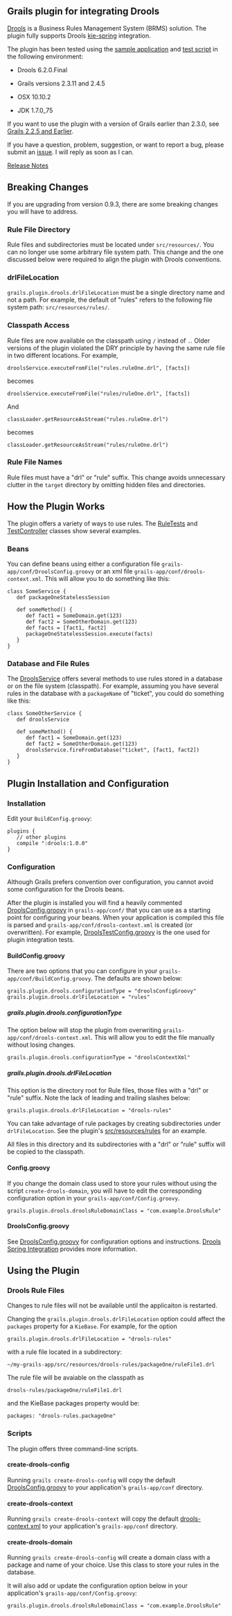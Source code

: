 ## Grails plugin for integrating Drools

[Drools](https://www.drools.org) is a Business Rules Management System (BRMS) solution. The plugin fully supports Drools [kie-spring](https://docs.jboss.org/drools/release/6.2.0.Final/drools-docs/html/ch11.html) integration.

The plugin has been tested  using the [sample application](https://github.com/kensiprell/grails-drools-sample) and [test script](https://github.com/kensiprell/grails-plugin-test-script/blob/master/drools.sh) in the following environment:

* Drools 6.2.0.Final

* Grails versions 2.3.11 and 2.4.5

* OSX 10.10.2

* JDK 1.7.0_75

If you want to use the plugin with a version of Grails earlier than 2.3.0, see [Grails 2.2.5 and Earlier](https://github.com/kensiprell/grails-drools/wiki/Grails-2.2.5-and-Earlier).

If you have a question, problem, suggestion, or want to report a bug, please submit an [issue](https://github.com/kensiprell/grails-drools/issues). I will reply as soon as I can.

[Release Notes](https://github.com/kensiprell/grails-drools/wiki/Release-Notes)

## Breaking Changes
If you are upgrading from version 0.9.3, there are some breaking changes you will have to address. 
### Rule File Directory
Rule files and subdirectories must be located under `src/resources/`. You can no longer use some arbitrary file system path. This change and the one discussed below were required to align the plugin with Drools conventions.

### drlFileLocation 
`grails.plugin.drools.drlFileLocation` must be a single directory name and not a path. For example, the default of "rules" refers to the following file system path: `src/resources/rules/`.

### Classpath Access
Rule files are now available on the classpath using `/` instead of `.`. Older versions of the plugin violated the DRY principle by having the same rule file in two different locations. For example,

    droolsService.executeFromFile("rules.ruleOne.drl", [facts])

becomes

    droolsService.executeFromFile("rules/ruleOne.drl", [facts])

And

    classLoader.getResourceAsStream("rules.ruleOne.drl")

becomes

    classLoader.getResourceAsStream("rules/ruleOne.drl")


### Rule File Names
Rule files must have a "drl" or "rule" suffix. This change avoids unnecessary clutter in the `target` directory by omitting hidden files and directories.

## How the Plugin Works
The plugin offers a variety of ways to use rules. The [RuleTests](https://github.com/kensiprell/grails-drools/blob/master/test/integration/grails/plugin/drools/RulesTests.groovy) and [TestController](https://github.com/kensiprell/grails-drools-sample/blob/master/grails-app/controllers/grails/plugin/drools_sample/TestController.groovy) classes show several examples.

### Beans
You can define beans using either a configuration file `grails-app/conf/DroolsConfig.groovy` or an xml file `grails-app/conf/drools-context.xml`. This will allow you to do something like this:

    class SomeService {
       def packageOneStatelessSession

       def someMethod() {
          def fact1 = SomeDomain.get(123)
          def fact2 = SomeOtherDomain.get(123)
          def facts = [fact1, fact2]
          packageOneStatelessSession.execute(facts)
       }
    }

### Database and File Rules
The [DroolsService](https://github.com/kensiprell/grails-drools/blob/master/grails-app/services/grails/plugin/drools/DroolsService.groovy) offers several methods to use rules stored in a database or on the file system (classpath). For example, assuming you have several rules in the database with a `packageName` of "ticket", you could do something like this:

    class SomeOtherService {
       def droolsService

       def someMethod() {
          def fact1 = SomeDomain.get(123)
          def fact2 = SomeOtherDomain.get(123)
          droolsService.fireFromDatabase("ticket", [fact1, fact2])
       }
    }

## Plugin Installation and Configuration

### Installation
Edit your `BuildConfig.groovy`:

    plugins {
       // other plugins
       compile ":drools:1.0.0"
    }

### Configuration
Although Grails prefers convention over configuration, you cannot avoid some configuration for the Drools beans.

After the plugin is installed you will find a heavily commented [DroolsConfig.groovy](https://github.com/kensiprell/grails-drools/blob/master/src/templates/conf/DroolsConfig.groovy) in `grails-app/conf/` that you can use as a starting point for configuring your beans. When your application is compiled this file is parsed and `grails-app/conf/drools-context.xml` is created (or overwritten). For example, [DroolsTestConfig.groovy](https://github.com/kensiprell/grails-drools/blob/master/grails-app/conf/DroolsTestConfig.groovy) is the one used for plugin integration tests.

#### BuildConfig.groovy

There are two options that you can configure in your `grails-app/conf/BuildConfig.groovy`. The defaults are shown below:

    grails.plugin.drools.configurationType = "droolsConfigGroovy"
    grails.plugin.drools.drlFileLocation = "rules"

##### grails.plugin.drools.configurationType
The option below will stop the plugin from overwriting `grails-app/conf/drools-context.xml`. This will allow you to edit the file manually without losing changes.

    grails.plugin.drools.configurationType = "droolsContextXml"

##### grails.plugin.drools.drlFileLocation
This option is the directory root for Rule files, those files with a "drl" or "rule" suffix. Note the lack of leading and trailing slashes below:

    grails.plugin.drools.drlFileLocation = "drools-rules"

You can take advantage of rule packages by creating subdirectories under `drlFileLocation`. See the plugin's [src/resources/rules](https://github.com/kensiprell/grails-drools/tree/master/src/resources/rules) for an example.

All files in this directory and its subdirectories with a "drl" or "rule" suffix will be copied to the classpath.

#### Config.groovy
If you change the domain class used to store your rules without using the script `create-drools-domain`, you will have to edit the corresponding configuration option in your `grails-app/conf/Config.groovy`.

    grails.plugin.drools.droolsRuleDomainClass = "com.example.DroolsRule"

#### DroolsConfig.groovy
See [DroolsConfig.groovy](https://github.com/kensiprell/grails-drools/blob/master/src/templates/conf/DroolsConfig.groovy) for configuration options and instructions. [Drools Spring Integration](https://docs.jboss.org/drools/release/6.2.0.Final/drools-docs/html/ch11.html) provides more information.

## Using the Plugin

### Drools Rule Files

Changes to rule files will not be available until the applicaiton is restarted.

Changing the `grails.plugin.drools.drlFileLocation` option could affect the `packages` property for a `KieBase`. For example, for the option

    grails.plugin.drools.drlFileLocation = "drools-rules"

with a rule file located in a subdirectory:

    ~/my-grails-app/src/resources/drools-rules/packageOne/ruleFile1.drl

The rule file will be avaiable on the classpath as

    drools-rules/packageOne/ruleFile1.drl

and the KieBase packages property would be:

    packages: "drools-rules.packageOne"

### Scripts
The plugin offers three command-line scripts.

#### create-drools-config
Running `grails create-drools-config` will copy the default [DroolsConfig.groovy](https://github.com/kensiprell/grails-drools/blob/master/src/templates/conf/DroolsConfig.groovy) to your application's `grails-app/conf` directory.

#### create-drools-context
Running `grails create-drools-context` will copy the default [drools-context.xml](https://github.com/kensiprell/grails-drools/blob/master/src/templates/conf/drools-context.xml)  to your application's `grails-app/conf` directory.

#### create-drools-domain
Running `grails create-drools-config` will create a domain class with a package and name of your choice. Use this class to store your rules in the database.

It will also add or update the configuration option below in your application's `grails-app/conf/Config.groovy`:

    grails.plugin.drools.droolsRuleDomainClass = "com.example.DroolsRule"
